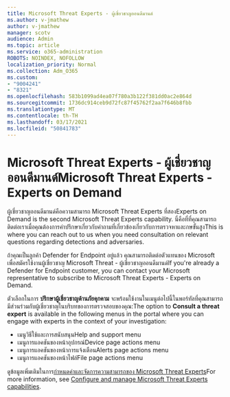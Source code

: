 ```yaml
---
title: Microsoft Threat Experts - ผู้เชี่ยวชาญออนดีมานด์
ms.author: v-jmathew
author: v-jmathew
manager: scotv
audience: Admin
ms.topic: article
ms.service: o365-administration
ROBOTS: NOINDEX, NOFOLLOW
localization_priority: Normal
ms.collection: Adm_O365
ms.custom:
- "9004241"
- "8321"
ms.openlocfilehash: 583b1099ad4ea07f780a3b122f381dd0ac2e864d
ms.sourcegitcommit: 1736dc914ceb9d72fc87f45762f2aa7f646b8fbb
ms.translationtype: MT
ms.contentlocale: th-TH
ms.lasthandoff: 03/17/2021
ms.locfileid: "50841783"
---
```

# <a name="microsoft-threat-experts---experts-on-demand"></a><span data-ttu-id="502c8-102">Microsoft Threat Experts - ผู้เชี่ยวชาญออนดีมานด์</span><span class="sxs-lookup"><span data-stu-id="502c8-102">Microsoft Threat Experts - Experts on Demand</span></span>

<span data-ttu-id="502c8-103">ผู้เชี่ยวชาญออนดีมานด์คือความสามารถ Microsoft Threat Experts ที่สอง</span><span class="sxs-lookup"><span data-stu-id="502c8-103">Experts on Demand is the second Microsoft Threat Experts capability.</span></span> <span data-ttu-id="502c8-104">นี่คือที่ที่คุณสามารถติดต่อเราเมื่อคุณต้องการคําปรึกษาเกี่ยวกับคําถามที่เกี่ยวข้องเกี่ยวกับการตรวจหาและกษขั้นสูง</span><span class="sxs-lookup"><span data-stu-id="502c8-104">This is where you can reach out to us when you need consultation on relevant questions regarding detections and adversaries.</span></span>

<span data-ttu-id="502c8-105">ถ้าคุณเป็นลูกค้า Defender for Endpoint อยู่แล้ว คุณสามารถติดต่อตัวแทนของ Microsoft เพื่อสมัครใช้งานผู้เชี่ยวชาญ Microsoft Threat - ผู้เชี่ยวชาญออนดีมานด์</span><span class="sxs-lookup"><span data-stu-id="502c8-105">If you're already a Defender for Endpoint customer, you can contact your Microsoft representative to subscribe to Microsoft Threat Experts - Experts on Demand.</span></span>

<span data-ttu-id="502c8-106">ตัวเลือกในการ **ปรึกษาผู้เชี่ยวชาญด้านภัยคุกคาม** จะพร้อมใช้งานในเมนูต่อไปนี้ในพอร์ทัลที่คุณสามารถมีส่วนร่วมกับผู้เชี่ยวชาญในบริบทของการตรวจสอบของคุณ:</span><span class="sxs-lookup"><span data-stu-id="502c8-106">The option to **Consult a threat expert** is available in the following menus in the portal where you can engage with experts in the context of your investigation:</span></span>

- <span data-ttu-id="502c8-107">เมนูวิธีใช้และการสนับสนุน</span><span class="sxs-lookup"><span data-stu-id="502c8-107">Help and support menu</span></span>
- <span data-ttu-id="502c8-108">เมนูการแอคชันของหน้าอุปกรณ์</span><span class="sxs-lookup"><span data-stu-id="502c8-108">Device page actions menu</span></span>
- <span data-ttu-id="502c8-109">เมนูการแอคชันของหน้าการแจ้งเตือน</span><span class="sxs-lookup"><span data-stu-id="502c8-109">Alerts page actions menu</span></span>
- <span data-ttu-id="502c8-110">เมนูการแอคชันของหน้าไฟล์</span><span class="sxs-lookup"><span data-stu-id="502c8-110">File page actions menu</span></span>

<span data-ttu-id="502c8-111">ดูข้อมูลเพิ่มเติมในการ[กําหนดค่าและจัดการความสามารถของ Microsoft Threat Experts](https://docs.microsoft.com/windows/security/threat-protection/microsoft-defender-atp/configure-microsoft-threat-experts)</span><span class="sxs-lookup"><span data-stu-id="502c8-111">For more information, see [Configure and manage Microsoft Threat Experts capabilities](https://docs.microsoft.com/windows/security/threat-protection/microsoft-defender-atp/configure-microsoft-threat-experts).</span></span>
